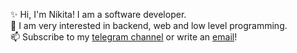 ✨ Hi, I'm Nikita! I am a software developer.  
💙 I am very interested in backend, web and low level programming.  
📫 Subscribe to my [telegram channel](https://t.me/syndev) or write an [email](mailto:nikita.nikita.krasnov@gmail.com)! 
